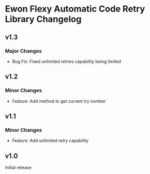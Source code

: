 # Ewon Flexy Automatic Code Retry Library Changelog

## v1.3
### Major Changes
- Bug Fix: Fixed unlimited retries capability being limited

## v1.2
### Minor Changes
- Feature: Add method to get current try number

## v1.1
### Minor Changes
- Feature: Add unlimited retry capability

## v1.0
Initial release